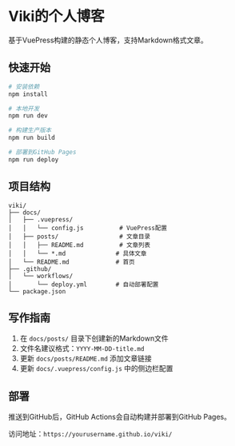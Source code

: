 # Viki的个人博客

基于VuePress构建的静态个人博客，支持Markdown格式文章。

## 快速开始

```bash
# 安装依赖
npm install

# 本地开发
npm run dev

# 构建生产版本
npm run build

# 部署到GitHub Pages
npm run deploy
```

## 项目结构

```
viki/
├── docs/
│   ├── .vuepress/
│   │   └── config.js          # VuePress配置
│   ├── posts/                 # 文章目录
│   │   ├── README.md          # 文章列表
│   │   └── *.md              # 具体文章
│   └── README.md             # 首页
├── .github/
│   └── workflows/
│       └── deploy.yml        # 自动部署配置
└── package.json
```

## 写作指南

1. 在 `docs/posts/` 目录下创建新的Markdown文件
2. 文件名建议格式：`YYYY-MM-DD-title.md`
3. 更新 `docs/posts/README.md` 添加文章链接
4. 更新 `docs/.vuepress/config.js` 中的侧边栏配置

## 部署

推送到GitHub后，GitHub Actions会自动构建并部署到GitHub Pages。

访问地址：`https://yourusername.github.io/viki/`